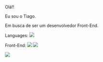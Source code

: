 Olá!!

Eu sou o Tiago.

Em busca de ser um desenvolvedor Front-End.

Languages: <img src="https://img.shields.io/badge/JavaScript-323330?style=for-the-badge&logo=javascript&logoColor=F7DF1E" />

Front-End: <img src="https://img.shields.io/badge/HTML5-E34F26?style=for-the-badge&logo=html5&logoColor=white" /> <img src="https://img.shields.io/badge/CSS3-1572B6?style=for-the-badge&logo=css3&logoColor=white" />



<img src="https://github-readme-stats.vercel.app/api?username=Tiago-S-Moreira&theme=gruvbox">

